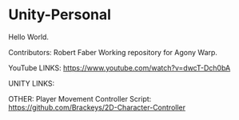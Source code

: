 # Unity-Personal
Hello World. 

Contributors: Robert Faber
Working repository for Agony Warp.

YouTube LINKS: 
https://www.youtube.com/watch?v=dwcT-Dch0bA

UNITY LINKS: 

OTHER: 
Player Movement Controller Script: https://github.com/Brackeys/2D-Character-Controller
